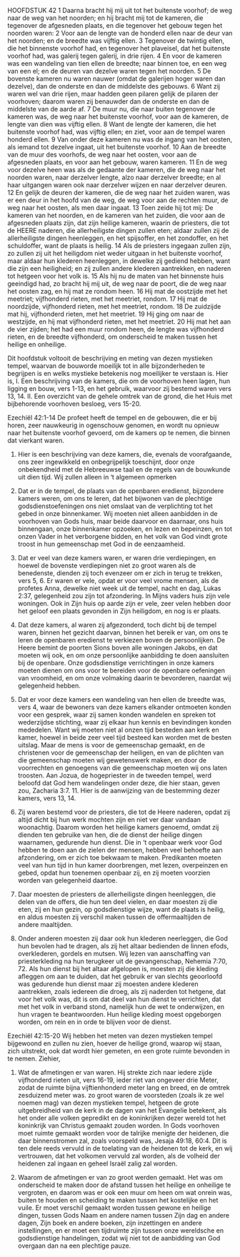 HOOFDSTUK 42 
1 Daarna bracht hij mij uit tot het buitenste voorhof; de weg naar de weg van het noorden; en hij bracht mij tot de kameren, die tegenover de afgesneden plaats, en die tegenover het gebouw tegen het noorden waren: 2 Voor aan de lengte van de honderd ellen naar de deur van het noorden; en de breedte was vijftig ellen. 3 Tegenover de twintig ellen, die het binnenste voorhof had, en tegenover het plaveisel, dat het buitenste voorhof had, was galerij tegen galerij, in drie rijen. 4 En voor de kameren was een wandeling van tien ellen de breedte; naar binnen toe, en een weg van een el; en de deuren van dezelve waren tegen het noorden. 5 De bovenste kameren nu waren nauwer (omdat de galerijen hoger waren dan dezelve), dan de onderste en dan de middelste des gebouws. 6 Want zij waren wel van drie rijen, maar hadden geen pilaren gelijk de pilaren der voorhoven; daarom waren zij benauwder dan de onderste en dan de middelste van de aarde af. 7 De muur nu, die naar buiten tegenover de kameren was, de weg naar het buitenste voorhof, voor aan de kameren, de lengte van dien was vijftig ellen. 8 Want de lengte der kameren, die het buitenste voorhof had, was vijftig ellen; en ziet, voor aan de tempel waren honderd ellen. 9 Van onder deze kameren nu was de ingang van het oosten, als iemand tot dezelve ingaat, uit het buitenste voorhof. 10 Aan de breedte van de muur des voorhofs, de weg naar het oosten, voor aan de afgesneden plaats, en voor aan het gebouw, waren kameren. 11 En de weg voor dezelve heen was als de gedaante der kameren, die de weg naar het noorden waren, naar derzelver lengte, alzo naar derzelver breedte; en al haar uitgangen waren ook naar derzelver wijzen en naar derzelver deuren. 12 En gelijk de deuren der kameren, die de weg naar het zuiden waren, was er een deur in het hoofd van de weg, de weg voor aan de rechten muur, de weg naar het oosten, als men daar ingaat. 13 Toen zeide hij tot mij: De kameren van het noorden, en de kameren van het zuiden, die voor aan de afgesneden plaats zijn, dat zijn heilige kameren, waarin de priesters, die tot de HEERE naderen, die allerheiligste dingen zullen eten; aldaar zullen zij de allerheiligste dingen heenleggen, en het spijsoffer, en het zondoffer, en het schuldoffer, want de plaats is heilig. 14 Als de priesters ingegaan zullen zijn, zo zullen zij uit het heiligdom niet weder uitgaan in het buitenste voorhof, maar aldaar hun klederen heenleggen, in dewelke zij gediend hebben, want die zijn een heiligheid; en zij zullen andere klederen aantrekken, en naderen tot hetgeen voor het volk is. 15 Als hij nu de maten van het binnenste huis geeindigd had, zo bracht hij mij uit, de weg naar de poort, die de weg naar het oosten zag, en hij mat ze rondom heen. 16 Hij mat de oostzijde met het meetriet; vijfhonderd rieten, met het meetriet, rondom. 17 Hij mat de noordzijde, vijfhonderd rieten, met het meetriet, rondom. 18 De zuidzijde mat hij, vijfhonderd rieten, met het meetriet. 19 Hij ging om naar de westzijde, en hij mat vijfhonderd rieten, met het meetriet. 20 Hij mat het aan de vier zijden; het had een muur rondom heen, de lengte was vijfhonderd rieten, en de breedte vijfhonderd, om onderscheid te maken tussen het heilige en onheilige. 

Dit hoofdstuk voltooit de beschrijving en meting van dezen mystieken tempel, waarvan de bouworde moeilijk tot in alle bijzonderheden te begrijpen is en welks mystieke betekenis nog moeilijker te verstaan is. Hier is, 
I. Een beschrijving van de kamers, die om de voorhoven heen lagen, hun ligging en bouw, vers 1-13, en het gebruik, waarvoor zij bestemd waren vers 13, 14. 
II. Een overzicht van de gehele omtrek van de grond, die het Huis met bijbehorende voorhoven besloeg, vers 15-20.

Ezechiël 42:1-14 
De profeet heeft de tempel en de gebouwen, die er bij horen, zeer nauwkeurig in ogenschouw genomen, en wordt nu opnieuw naar het buitenste voorhof gevoerd, om de kamers op te nemen, die binnen dat vierkant waren.
1. Hier is een beschrijving van deze kamers, die, evenals de voorafgaande, ons zeer ingewikkeld en onbegrijpelijk toeschijnt, door onze onbekendheid met de Hebreeuwse taal en de regels van de bouwkunde uit dien tijd. Wij zullen alleen in ‘t algemeen opmerken

 1. Dat er in de tempel, de plaats van de openbaren eredienst, bijzondere kamers weren, om ons te leren, dat het bijwonen van de plechtige godsdienstoefeningen ons niet omslaat van de verplichting tot het gebed in onze binnenkamer. Wij moeten niet alleen aanbidden in de voorhoven van Gods huis, maar beide daarvoor en daarnaar, ons huis binnengaan, onze binnenkamer opzoeken, en lezen en bepeinzen, en tot onzen Vader in het verborgene bidden, en het volk van God vindt grote troost in hun gemeenschap met God in de eenzaamheid.

2. Dat er veel van deze kamers waren, er waren drie verdiepingen, en hoewel de bovenste verdiepingen niet zo groot waren als de benedenste, dienden zij toch evenzeer om er zich in terug te trekken, vers 5, 6. Er waren er vele, opdat er voor veel vrome mensen, als de profetes Anna, dewelke niet week uit de tempel, nacht en dag, Lukas 2:37, gelegenheid zou zijn tot afzondering. In Mijns vaders huis zijn vele woningen. Ook in Zijn huis op aarde zijn er vele, zeer velen hebben door het geloof een plaats gevonden in Zijn heiligdom, en nog is er plaats.

3. Dat deze kamers, al waren zij afgezonderd, toch dicht bij de tempel waren, binnen het gezicht daarvan, binnen het bereik er van, om ons te leren de openbaren eredienst te verkiezen boven de persoonlijken. De Heere bemint de poorten Sions boven alle woningen Jakobs, en dat moeten wij ook, en om onze persoonlijke aanbidding te doen aansluiten bij de openbare. Onze godsdienstige verrichtingen in onze kamers moeten dienen om ons voor te bereiden voor de openbare oefeningen van vroomheid, en om onze volmaking daarin te bevorderen, naardat wij gelegenheid hebben.

4. Dat er voor deze kamers een wandeling van hen ellen de breedte was, vers 4, waar de bewoners van deze kamers elkander ontmoeten konden voor een gesprek, waar zij samen konden wandelen en spreken tot wederzijdse stichting, waar zij elkaar hun kennis en bevindingen konden mededelen. Want wij moeten niet al onzen tijd besteden aan kerk en kamer, hoewel in beide zeer veel tijd besteed kan worden met de besten uitslag. Maar de mens is voor de gemeenschap gemaakt, en de christenen voor de gemeenschap der heiligen, en van de plichten van die gemeenschap moeten wij gewetenswerk maken, en door de voorrechten en genoegens van die gemeenschap moeten wij ons laten troosten. Aan Jozua, de hogepriester in de tweeden tempel, werd beloofd dat God hem wandelingen onder deze, die hier staan, geven zou, Zacharia 3:7. 11. Hier is de aanwijzing van de bestemming dezer kamers, vers 13, 14.

1. Zij waren bestemd voor de priesters, die tot de Heere naderen, opdat zij altijd dicht bij hun werk mochten zijn en niet ver daar vandaan woonachtig. Daarom worden het heilige kamers genoemd, omdat zij dienden ten gebruike van hen, die de dienst der heilige dingen waarnamen, gedurende hun dienst. Die in ‘t openbaar werk voor God hebben te doen aan de zielen der mensen, hebben veel behoefte aan afzondering, om er zich toe bekwaam te maken. Predikanten moeten veel van hun tijd in hun kamer doorbrengen, met lezen, overpeinzen en gebed, opdat hun toenemen openbaar zij, en zij moeten voorzien worden van gelegenheid daartoe.

2. Daar moesten de priesters de allerheiligste dingen heenleggen, die delen van de offers, die hun ten deel vielen, en daar moesten zij die eten, zij en hun gezin, op godsdienstige wijze, want de plaats is heilig, en aldus moesten zij verschil maken tussen de offermaaltijden de andere maaltijden.

3. Onder anderen moesten zij daar ook hun klederen neerleggen, die God hun bevolen had te dragen, als zij het altaar bedienden de linnen efods, overklederen, gordels en mutsen. Wij lezen van aanschaffing van priesterkleding na hun terugkeer uit de gevangenschap, Nehemia 7:70, 72. Als hun dienst bij het altaar afgelopen is, moesten zij die kleding afleggen om aan te duiden, dat het gebruik er van slechts geoorloofd was gedurende hun dienst maar zij moesten andere klederen aantrekken, zoals iedereen die droeg, als zij naderden tot hetgene, dat voor het volk was, dit is om dat deel van hun dienst te verrichten, dat met het volk in verband stond, namelijk hun de wet te onderwijzen, en hun vragen te beantwoorden. Hun heilige kleding moest opgeborgen worden, om rein en in orde te blijven voor de dienst.

Ezechiël 42:15-20 
Wij hebben het meten van dezen mystieken tempel bijgewoond en zullen nu zien, hoever de heilige grond, waarop wij staan, zich uitstrekt, ook dat wordt hier gemeten, en een grote ruimte bevonden in te nemen. Ziehier, 
1. Wat de afmetingen er van waren. Hij strekte zich naar iedere zijde vijfhonderd rieten uit, vers 16-19, ieder riet van ongeveer drie Meter, zodat de ruimte bijna vijftienhonderd meter lang en breed, en de omtrek zesduizend meter was. zo groot waren de voorsteden (zoals ik ze wel noemen mag) van dezen mystieken tempel, hetgeen de grote uitgebreidheid van de kerk in de dagen van het Evangelie betekent, als het onder alle volken gepredikt en de koninkrijken dezer wereld tot het koninkrijk van Christus gemaakt zouden worden. In Gods voorhoven moet ruimte gemaakt worden voor de talrijke menigte der heidenen, die daar binnenstromen zal, zoals voorspeld was, Jesaja 49:18, 60:4. Dit is ten dele reeds vervuld in de toelating van de heidenen tot de kerk, en wij vertrouwen, dat het volkomen vervuld zal worden, als de volheid der heidenen zal ingaan en geheel Israël zalig zal worden.

2. Waarom de afmetingen er van zo groot werden gemaakt. Het was om onderscheid te maken door de afstand tussen het heilige en onheilige te vergroten, en daarom was er ook een muur om heen om wat onrein was, buiten te houden en scheiding te maken tussen het kostelijke en het vuile. Er moet verschil gemaakt worden tussen gewone en heilige dingen, tussen Gods Naam en andere namen tussen Zijn dag en andere dagen, Zijn boek en andere boeken, zijn inzettingen en andere instellingen, en er moet een tijdruimte zijn tussen onze wereldsche en godsdienstige handelingen, zodat wij niet tot de aanbidding van God overgaan dan na een plechtige pauze.

 
